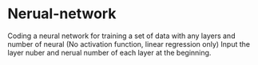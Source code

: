 # Nerual-network
Coding a neural network for training a set of data with any layers and number of neural (No activation function, linear regression only)
Input the layer nuber and nerual number of each layer at the beginning.
